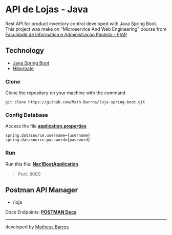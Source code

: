 # API de Lojas - Java

Rest API for product inventory control developed with Java Spring Boot. This project was make on "Microservice And Web Engineering" course from [Faculdade de Informática e Administração Paulista - FIAP](https://www.fiap.com.br/)

## Technology

- [Java Spring Boot](https://spring.io/projects/spring-boot)
- [Hibernate](https://hibernate.org/)

### Clone
Clone the repository on your machine with the command

```git clone https://github.com/Math-Barros/loja-spring-boot.git```

### Config Database
Access the file **[application.properties](https://github.com/Math-Barros/microservices_gradle/blob/main/nac1-boot/src/main/resources/application.properties)**

```
spring.datasource.username={username}
spring.datasource.password={password}
```

### Run

Run this file: **[Nac1BootApplication](https://github.com/Math-Barros/microservices_gradle/blob/main/nac1-boot/src/main/java/br/com/fiap/Nac1BootApplication.java)**

> Port: 8080

## Postman API Manager

- /loja

Docs Endpoints: **[POSTMAN Docs](https://github.com/Math-Barros/microservices_gradle/blob/main/nac1-boot/src/main/resources/postman/nac1-boot.postman_collection.json)**


--- 
developed by [Matheus Barros](https://github.com/Math-Barros)
